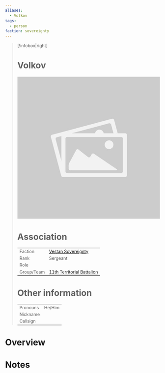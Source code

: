 ```yaml
---
aliases: 
  - Volkov
tags: 
  - person
faction: sovereignty
---
```


> [!infobox|right] 
> # Volkov
> ![placeholder](attachments/placeholder.png)
> # Association
> | | |
> | ---- | ---- |
> | Faction | [Vestan Sovereignty](Vestan%20Sovereignty.md) |
> | Rank | Sergeant |
> | Role |  |
> | Group/Team | [11th Territorial Battalion](11th%20Territorial%20Battalion.md) |
> # Other information
> | | | 
> | - | - |
> | Pronouns | He/Him |
> | Nickname | |
> | Callsign | | 

# Overview


# Notes


